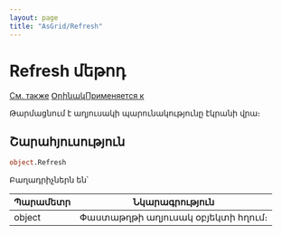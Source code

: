 ```yaml
---
layout: page
title: "AsGrid/Refresh"
---
```



# Refresh մեթոդ

[См. также](../AsGrid.md) [Օրինակ](../../Examples/E_AsGrid_3.html)[Применяется к](../AsGrid.md) 

Թարմացնում է աղյուսակի պարունակությունը էկրանի վրա։

## Շարահյուսություն

``` vb
object.Refresh
```

Բաղադրիչներն են՝


| Պարամետր  | Նկարագրություն |
|--|--|
| object | Փաստաթղթի աղյուսակ օբյեկտի հղում։ |